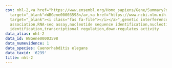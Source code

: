 ```yaml
---
csv: nhl-2,<a href="https://www.ensembl.org/Homo_sapiens/Gene/Summary?db=core;g=WBGene00003598"
  target="_blank">WBGene00003598</a>,<a href="https://www.ncbi.nlm.nih.gov/pubmed/27496166"
  target="_blank"><i class="fas fa-file"></i></a>",genetic interference,functional
  association,RNA-seq assay,nucleotide sequence identification,nucleotide sequence
  identification,transcriptional regulation,down-regulates activity
data_alias: nhl-2
data_id: WBGene00003598
data_numevidence: 1
data_species: Caenorhabditis elegans
data_taxid: '6239'
title: nhl-2
---
```

